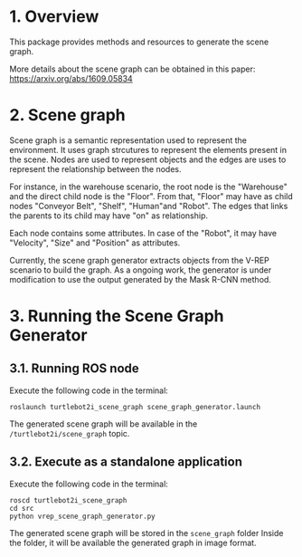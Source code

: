 # 1. Overview

This package provides methods and resources to generate the scene graph.

More details about the scene graph can be obtained in this paper: https://arxiv.org/abs/1609.05834

# 2. Scene graph

Scene graph is a semantic representation used to represent the environment. It uses graph strcutures to represent the elements present in the scene. Nodes are used to represent objects and the edges are uses to represent the relationship between the nodes.

For instance, in the warehouse scenario, the root node is the "Warehouse" and the direct child node is the "Floor". From that, "Floor" may have as child nodes "Conveyor Belt", "Shelf", "Human"and "Robot". The edges that links the parents to its child may have "on" as relationship.

Each node contains some attributes. In case of the "Robot", it may have "Velocity", "Size" and "Position" as attributes.

Currently, the scene graph generator extracts objects from the V-REP scenario to build the graph.
As a ongoing work, the generator is under modification to use the output generated by the Mask R-CNN method.

# 3. Running the Scene Graph Generator

## 3.1. Running ROS node

Execute the following code in the terminal:
```
roslaunch turtlebot2i_scene_graph scene_graph_generator.launch 
```

The generated scene graph will be available in the `/turtlebot2i/scene_graph` topic.

## 3.2. Execute as a standalone application

Execute the following code in the terminal:
```
roscd turtlebot2i_scene_graph
cd src
python vrep_scene_graph_generator.py
```

The generated scene graph will be stored in the `scene_graph` folder
Inside the folder, it will be available the generated graph in image format.


